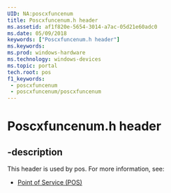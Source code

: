 ```yaml
---
UID: NA:poscxfuncenum
title: Poscxfuncenum.h header
ms.assetid: af1f820e-5654-3014-a7ac-05d21e60adc0
ms.date: 05/09/2018
keywords: ["Poscxfuncenum.h header"]
ms.keywords: 
ms.prod: windows-hardware
ms.technology: windows-devices
ms.topic: portal
tech.root: pos
f1_keywords:
 - poscxfuncenum
 - poscxfuncenum/poscxfuncenum
---
```


# Poscxfuncenum.h header


## -description

This header is used by pos. For more information, see:

- [Point of Service (POS)](../_pos/index.md)

